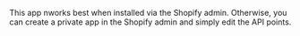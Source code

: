 This app nworks best when installed via the Shopify admin. Otherwise, you can create a private app in the Shopify admin and simply edit the API points.
